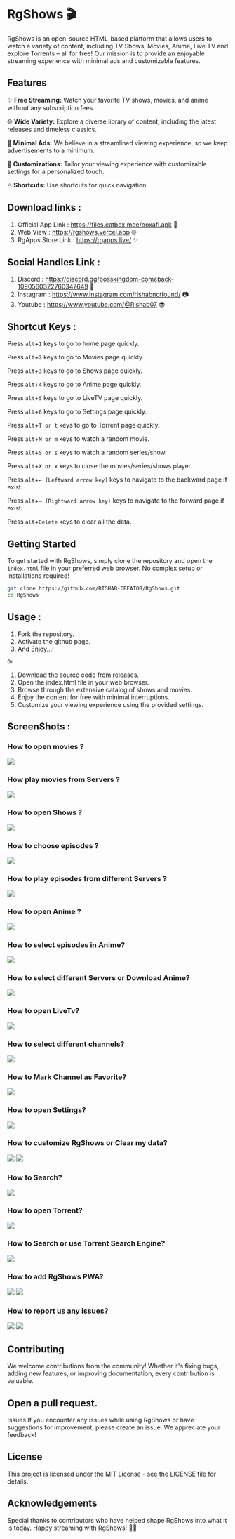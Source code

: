 # RgShows 🎬

RgShows is an open-source HTML-based platform that allows users to watch a variety of content, including TV Shows, Movies, Anime, Live TV and explore Torrents – all for free! Our mission is to provide an enjoyable streaming experience with minimal ads and customizable features.

## Features

✨ **Free Streaming:** Watch your favorite TV shows, movies, and anime without any subscription fees.

🌐 **Wide Variety:** Explore a diverse library of content, including the latest releases and timeless classics.

🚀 **Minimal Ads:** We believe in a streamlined viewing experience, so we keep advertisements to a minimum.

🎨 **Customizations:** Tailor your viewing experience with customizable settings for a personalized touch.

🔥 **Shortcuts:** Use shortcuts for quick navigation. 

## Download links :

1) Official App Link : https://files.catbox.moe/ooxafl.apk 🚀
2) Web View : https://rgshows.vercel.app 🌐
3) RgApps Store Link : https://rgapps.live/ ✨

## Social Handles Link : 

1) Discord : https://discord.gg/bosskingdom-comeback-1090560322760347649 🤝
2) Instagram : https://www.instagram.com/rishabnotfound/ 📷
3) Youtube : https://www.youtube.com/@Rishab07 😎

## Shortcut Keys :

Press `alt`+`1` keys to go to home page quickly.

Press `alt`+`2` keys to go to Movies page quickly.

Press `alt`+`3` keys to go to Shows page quickly.

Press `alt`+`4` keys to go to Anime page quickly.

Press `alt`+`5` keys to go to LiveTV page quickly.

Press `alt`+`6` keys to go to Settings page quickly.

Press `alt`+`T or t` keys to go to Torrent page quickly.

Press `alt`+`M or m` keys to watch a random movie.

Press `alt`+`S or s` keys to watch a random series/show.

Press `alt`+`X or x` keys to close the movies/series/shows player.

Press `alt`+`← (Leftward arrow key)` keys to navigate to the backward page if exist.

Press `alt`+`→ (Rightward arrow key)` keys to navigate to the forward page if exist.

Press `alt`+`Delete` keys to clear all the data.

## Getting Started

To get started with RgShows, simply clone the repository and open the `index.html` file in your preferred web browser. No complex setup or installations required!

```bash
git clone https://github.com/RISHAB-CREATOR/RgShows.git
cd RgShows
```

## Usage : 

1) Fork the repository.
2) Activate the github page.
3) And Enjoy...!

``
Or
``

1) Download the source code from releases.
2) Open the index.html file in your web browser.
3) Browse through the extensive catalog of shows and movies.
4) Enjoy the content for free with minimal interruptions.
5) Customize your viewing experience using the provided settings.

## ScreenShots : 
### How to open movies ?
<img src="guidescreenshots/Movies_1.png">

### How play movies from Servers ?
<img src="guidescreenshots/Movies_2.png">

### How to open Shows ?
<img src="guidescreenshots/Shows_1.png">

### How to choose episodes ?
<img src="guidescreenshots/Shows_2.png">

### How to play episodes from different Servers ?
<img src="guidescreenshots/Shows_3.png">

### How to open Anime ?
<img src="guidescreenshots/Anime_1.png">

### How to select episodes in Anime?
<img src="guidescreenshots/Anime_2.png">

### How to select different Servers or Download Anime?
<img src="guidescreenshots/Anime_3.png">

### How to open LiveTv?
<img src="guidescreenshots/LiveTV_1.png">

### How to select different channels?
<img src="guidescreenshots/LiveTV_2.png">

### How to Mark Channel as Favorite?
<img src="guidescreenshots/LiveTV_3.png">

### How to open Settings?
<img src="guidescreenshots/Settings_1.png">

### How to customize RgShows or Clear my data?
<img src="guidescreenshots/Settings_2.png">
<img src="guidescreenshots/Settings_3.png">

### How to Search?
<img src="guidescreenshots/Search_1.png">

### How to open Torrent?
<img src="guidescreenshots/Torrents_1.png">

### How to Search or use Torrent Search Engine?
<img src="guidescreenshots/Torrents_2.png">

### How to add RgShows PWA?
<img src="guidescreenshots/PWA_pc.png">
<img src="guidescreenshots/PWA_mobile.png">

### How to report us any issues?
<img src="guidescreenshots/Issues_1.png">
<img src="guidescreenshots/Issues_2.png">

## Contributing
We welcome contributions from the community! Whether it's fixing bugs, adding new features, or improving documentation, every contribution is valuable.

## Open a pull request.
Issues
If you encounter any issues while using RgShows or have suggestions for improvement, please create an issue. We appreciate your feedback!

## License
This project is licensed under the MIT License - see the LICENSE file for details.

## Acknowledgements
Special thanks to contributors who have helped shape RgShows into what it is today.
Happy streaming with RgShows! 🍿🎉
  
